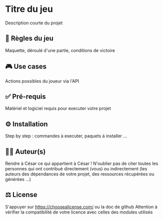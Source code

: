 
# Titre du jeu
Description courte du projet

## 🎲 Règles du jeu 
Maquette, déroulé d'une partie, conditions de victoire

## 🎮 Use cases
Actions possibles du joueur via l'API

## ✅ Pré-requis
Matériel et logiciel requis pour executer votre projet

## ⚙️ Installation 
Step by step : commandes à executer, paquets à installer ...

## 🧑‍💻 Auteur(s)
Rendre à César ce qui appartient à César !
N'oublier pas de citer toutes les personnes qui ont contribué directement (vous) ou indirectement (les auteurs des dépendances de votre projet, des ressources récupérées ou générées ...)

## ⚖️ License
S'appuyer sur https://choosealicense.com/ ou la doc de github
Attention à vérifier la compatibilité de votre licence avec celles des modules utilisés